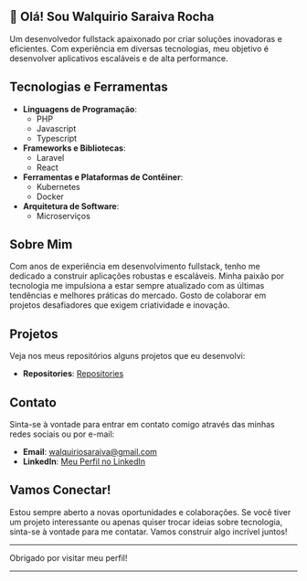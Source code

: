 ## 💬 Olá! Sou Walquirio Saraiva Rocha 

Um desenvolvedor fullstack apaixonado por criar soluções inovadoras e eficientes. Com experiência em diversas tecnologias, meu objetivo é desenvolver aplicativos escaláveis e de alta performance.

## Tecnologias e Ferramentas

- **Linguagens de Programação**: 
  - PHP
  - Javascript
  - Typescript
- **Frameworks e Bibliotecas**:
  - Laravel
  - React
- **Ferramentas e Plataformas de Contêiner**:
  - Kubernetes
  - Docker
- **Arquitetura de Software**:
  - Microserviços

## Sobre Mim

Com anos de experiência em desenvolvimento fullstack, tenho me dedicado a construir aplicações robustas e escaláveis. Minha paixão por tecnologia me impulsiona a estar sempre atualizado com as últimas tendências e melhores práticas do mercado. Gosto de colaborar em projetos desafiadores que exigem criatividade e inovação.

## Projetos

Veja nos meus repositórios alguns projetos que eu desenvolvi:
- **Repositories**: [Repositories](https://github.com/walquiriosaraiva?tab=repositories)

## Contato

Sinta-se à vontade para entrar em contato comigo através das minhas redes sociais ou por e-mail:

- **Email**: [walquiriosaraiva@gmail.com](mailto:walquiriosaraiva@gmail.com)
- **LinkedIn**: [Meu Perfil no LinkedIn](https://www.linkedin.com/in/walquirio-saraiva-rocha-a7627532/)

## Vamos Conectar!

Estou sempre aberto a novas oportunidades e colaborações. Se você tiver um projeto interessante ou apenas quiser trocar ideias sobre tecnologia, sinta-se à vontade para me contatar. Vamos construir algo incrível juntos!

---

Obrigado por visitar meu perfil!

---
